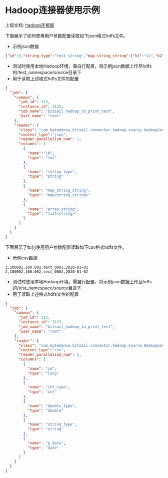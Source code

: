 # Hadoop连接器使用示例

上级文档: [hadoop连接器](./hadoop-v1.md)

下面展示了如何使用用户参数配置读取如下json格式hdfs文件。

- 示例json数据
```json
{"id":0,"string_type":"test_string","map_string_string":{"k1":"v1","k2":"v2","k3":"v3"},"array_string":["a1","a2","a3","a4"]}
```


- 测试时使用本地Hadoop环境，需自行配置，将示例json数据上传至hdfs的/test_namespace/source目录下
- 用于读取上述格式hdfs文件的配置

```json
{
  "job": {
    "common": {
      "job_id": 313,
      "instance_id": 3123,
      "job_name": "bitsail_hadoop_to_print_test",
      "user_name": "root"
    },
    "reader": {
      "class": "com.bytedance.bitsail.connector.hadoop.source.HadoopSource",
      "content_type":"json",
      "reader_parallelism_num": 1,
      "columns": [
        {
          "name":"id",
          "type": "int"
        },
        {
          "name": "string_type",
          "type": "string"
        },
        {
          "name": "map_string_string",
          "type": "map<string,string>"
        },
        {
          "name": "array_string",
          "type": "list<string>"
        }
      ]
    }
  }
}
```

下面展示了如何使用用户参数配置读取如下csv格式hdfs文件。

- 示例csv数据

```csv
1,100001,100.001,text_0001,2020-01-01
2,100002,100.002,text_0002,2020-01-02
```


- 测试时使用本地Hadoop环境，需自行配置，将示例json数据上传至hdfs的/test_namespace/source目录下
- 用于读取上述格式hdfs文件的配置

```json
{
  "job": {
    "common": {
      "job_id": 313,
      "instance_id": 3123,
      "job_name": "bitsail_hadoop_to_print_test",
      "user_name": "root"
    },
    "reader": {
      "class": "com.bytedance.bitsail.connector.hadoop.source.HadoopSource",
      "content_type":"csv",
      "reader_parallelism_num": 1,
      "columns": [
        {
          "name": "id",
          "type": "long"
        },
        {
          "name": "int_type",
          "type": "int"
        },
        {
          "name": "double_type",
          "type": "double"
        },
        {
          "name": "string_type",
          "type": "string"
        },
        {
          "name": "p_date",
          "type": "date"
        }
      ]
    }
  }
}
```

